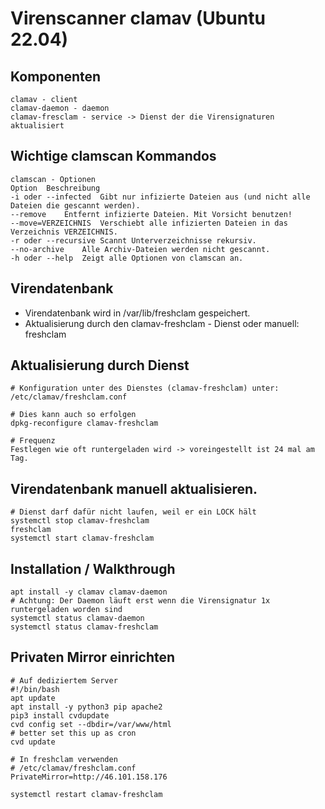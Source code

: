 # Virenscanner clamav (Ubuntu 22.04)

## Komponenten 

```
clamav - client 
clamav-daemon - daemon
clamav-fresclam - service -> Dienst der die Virensignaturen aktualisiert 
```

## Wichtige clamscan Kommandos 

```
clamscan - Optionen
Option	Beschreibung
-i oder --infected	Gibt nur infizierte Dateien aus (und nicht alle Dateien die gescannt werden).
--remove	Entfernt infizierte Dateien. Mit Vorsicht benutzen!
--move=VERZEICHNIS	Verschiebt alle infizierten Dateien in das Verzeichnis VERZEICHNIS.
-r oder --recursive	Scannt Unterverzeichnisse rekursiv.
--no-archive	Alle Archiv-Dateien werden nicht gescannt.
-h oder --help	Zeigt alle Optionen von clamscan an.
```

## Virendatenbank 

  * Virendatenbank wird in /var/lib/freshclam gespeichert. 
  * Aktualisierung durch den clamav-freshclam - Dienst oder manuell: freshclam 

## Aktualisierung durch Dienst 

```
# Konfiguration unter des Dienstes (clamav-freshclam) unter:
/etc/clamav/freshclam.conf 

# Dies kann auch so erfolgen
dpkg-reconfigure clamav-freshclam

# Frequenz 
Festlegen wie oft runtergeladen wird -> voreingestellt ist 24 mal am Tag.
```

## Virendatenbank manuell aktualisieren.

```
# Dienst darf dafür nicht laufen, weil er ein LOCK hält 
systemctl stop clamav-freshclam
freshclam
systemctl start clamav-freshclam 
```

## Installation / Walkthrough 

```
apt install -y clamav clamav-daemon
# Achtung: Der Daemon läuft erst wenn die Virensignatur 1x runtergeladen worden sind
systemctl status clamav-daemon
systemctl status clamav-freshclam 

```

## Privaten Mirror einrichten 

```
# Auf dediziertem Server
#!/bin/bash 
apt update
apt install -y python3 pip apache2 
pip3 install cvdupdate 
cvd config set --dbdir=/var/www/html
# better set this up as cron 
cvd update 
```

```
# In freshclam verwenden 
# /etc/clamav/freshclam.conf 
PrivateMirror=http://46.101.158.176

systemctl restart clamav-freshclam 
```

